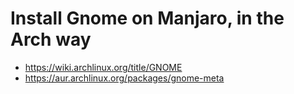 # Install Gnome on Manjaro, in the Arch way

- https://wiki.archlinux.org/title/GNOME
- https://aur.archlinux.org/packages/gnome-meta
